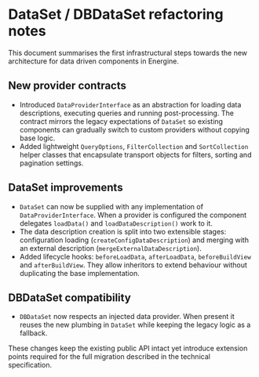 # DataSet / DBDataSet refactoring notes

This document summarises the first infrastructural steps towards the new
architecture for data driven components in Energine.

## New provider contracts

* Introduced `DataProviderInterface` as an abstraction for loading data
  descriptions, executing queries and running post-processing.  The
  contract mirrors the legacy expectations of `DataSet` so existing
  components can gradually switch to custom providers without copying
  base logic.
* Added lightweight `QueryOptions`, `FilterCollection` and
  `SortCollection` helper classes that encapsulate transport objects for
  filters, sorting and pagination settings.

## DataSet improvements

* `DataSet` can now be supplied with any implementation of
  `DataProviderInterface`.  When a provider is configured the component
  delegates `loadData()` and `loadDataDescription()` work to it.
* The data description creation is split into two extensible stages:
  configuration loading (`createConfigDataDescription`) and merging with
  an external description (`mergeExternalDataDescription`).
* Added lifecycle hooks: `beforeLoadData`, `afterLoadData`,
  `beforeBuildView` and `afterBuildView`.  They allow inheritors to
  extend behaviour without duplicating the base implementation.

## DBDataSet compatibility

* `DBDataSet` now respects an injected data provider.  When present it
  reuses the new plumbing in `DataSet` while keeping the legacy logic as
  a fallback.

These changes keep the existing public API intact yet introduce
extension points required for the full migration described in the
technical specification.
